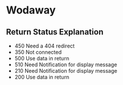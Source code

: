# Wodaway



## Return Status Explanation

 - 450 Need a 404 redirect
 - 350 Not connected
 - 500 Use data in return
 - 510 Need Notification for display message
 - 210 Need Notification for display message
 - 200 Use data in return

